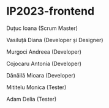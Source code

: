 # IP2023-frontend

Duțuc Ioana (Scrum Master)

Vasiluță Diana (Developer și Designer)

Murgoci Andreea (Developer)

Cojocaru Antonia (Developer)

Dănăilă Mioara (Developer)

Mititelu Monica (Tester)

Adam Delia (Tester)

